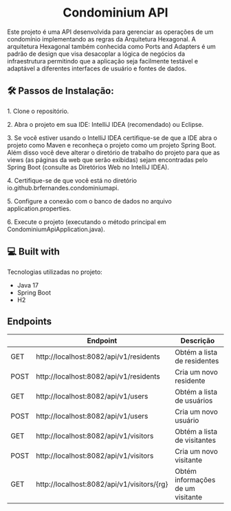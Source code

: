 <h1 align="center" id="title">Condominium API</h1>

<p id="description">Este projeto é uma API desenvolvida para gerenciar as operações de um condomínio implementando as regras da Arquitetura Hexagonal. A arquitetura Hexagonal também conhecida como Ports and Adapters é um padrão de design que visa desacoplar a lógica de negócios da infraestrutura permitindo que a aplicação seja facilmente testável e adaptável a diferentes interfaces de usuário e fontes de dados.</p>

<h2>🛠️ Passos de Instalação:</h2>

<p>1. Clone o repositório.</p>

<p>2. Abra o projeto em sua IDE: IntelliJ IDEA (recomendado) ou Eclipse.</p>

<p>3. Se você estiver usando o IntelliJ IDEA certifique-se de que a IDE abra o projeto como Maven e reconheça o projeto como um projeto Spring Boot. Além disso você deve alterar o diretório de trabalho do projeto para que as views (as páginas da web que serão exibidas) sejam encontradas pelo Spring Boot (consulte as Diretórios Web no IntelliJ IDEA).</p>

<p>4. Certifique-se de que você está no diretório io.github.brfernandes.condominiumapi.</p>

<p>5. Configure a conexão com o banco de dados no arquivo application.properties.</p>

<p>6. Execute o projeto (executando o método principal em CondominiumApiApplication.java).</p>

  
  
<h2>💻 Built with</h2>

Tecnologias utilizadas no projeto:

*   Java 17
*   Spring Boot
*   H2

<h2>Endpoints</h2>

|  | Endpoint                                     | Descrição                          |
|--------|----------------------------------------------|-----------------------------------|
| GET    | http://localhost:8082/api/v1/residents      | Obtém a lista de residentes        |
| POST   | http://localhost:8082/api/v1/residents      | Cria um novo residente             |
| GET    | http://localhost:8082/api/v1/users          | Obtém a lista de usuários          |
| POST   | http://localhost:8082/api/v1/users          | Cria um novo usuário               |
| GET    | http://localhost:8082/api/v1/visitors       | Obtém a lista de visitantes        |
| POST   | http://localhost:8082/api/v1/visitors       | Cria um novo visitante             |
| GET    | http://localhost:8082/api/v1/visitors/{rg}  | Obtém informações de um visitante  |